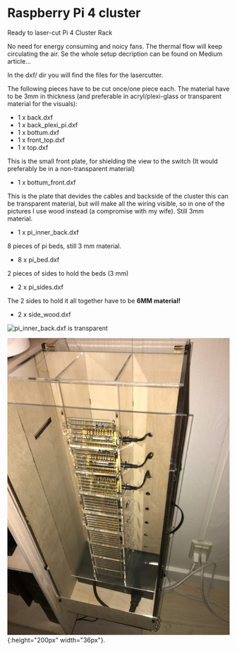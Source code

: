 # Raspberry Pi 4 cluster
Ready to laser-cut Pi 4 Cluster Rack

No need for energy consuming and noicy fans. The thermal flow will keep circulating the air. Se the whole setup decription can be found on Medium article...

In the dxf/ dir you will find the files for the lasercutter.

The following pieces have to be cut once/one piece each. The material have to be 3mm in thickness (and preferable in acryl/plexi-glass or transparent material for the visuals):
- 1 x back.dxf
- 1 x back_plexi_pi.dxf
- 1 x bottum.dxf
- 1 x front_top.dxf
- 1 x top.dxf

This is the small front plate, for shielding the view to the switch (It would preferably be in a non-transparent material)
- 1 x bottum_front.dxf

This is the plate that devides the cables and backside of the cluster this can be transparent material, but will make all the wiring visible, so in one of the pictures I use wood instead (a compromise with my wife). Still 3mm material.
- 1 x pi_inner_back.dxf

8 pieces of pi beds, still 3 mm material.
- 8 x pi_bed.dxf

2 pieces of sides to hold the beds (3 mm)
- 2 x pi_sides.dxf

The 2 sides to hold it all together have to be <b>6MM material!</b>
- 2	x side_wood.dxf

![pi_inner_back.dxf is transparent](IMG_08842.JPG=x300)

![pi_inner_back.dxf is transparent](IMG_09012.JPG){:height="200px" width="36px"}.






